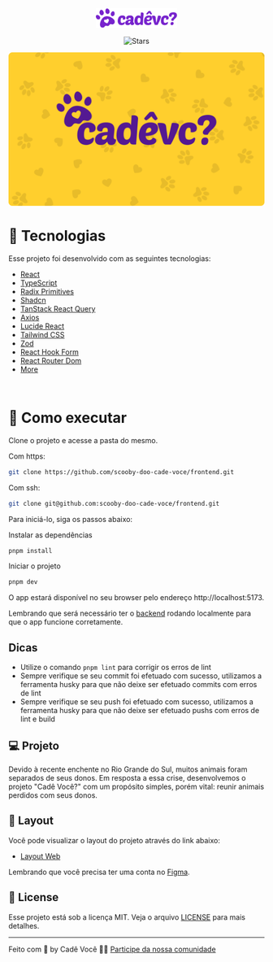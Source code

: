 <p align="center">
  <img alt="Letmeask" src=".github/assets/logo.svg" width="160px">
</p>

<p align="center">  
  <img src="https://img.shields.io/github/stars/scooby-doo-cade-voce/frontend?label=stars&message=MIT&color=8257E5&labelColor=000000" alt="Stars" />
</p>

<img alt="Letmeask" src=".github/assets/cover.png" />

<br>

# 🧪 Tecnologias

Esse projeto foi desenvolvido com as seguintes tecnologias:

- [React](https://reactjs.org)
- [TypeScript](https://www.typescriptlang.org/)
- [Radix Primitives](https://www.radix-ui.com/primitives)
- [Shadcn](https://ui.shadcn.com/)
- [TanStack React Query](https://tanstack.com/query/latest)
- [Axios](https://axios-http.com/ptbr/docs/intro)
- [Lucide React](https://lucide.dev/)
- [Tailwind CSS](https://tailwindcss.com/)
- [Zod](https://zod.dev/)
- [React Hook Form](https://react-hook-form.com/)
- [React Router Dom](https://reactrouter.com/en/main)
- [More](./package.json)

<br>

# 🚀 Como executar

Clone o projeto e acesse a pasta do mesmo.

Com https:
```bash
git clone https://github.com/scooby-doo-cade-voce/frontend.git
```

Com ssh:
```bash
git clone git@github.com:scooby-doo-cade-voce/frontend.git
```

Para iniciá-lo, siga os passos abaixo:

Instalar as dependências
```bash
pnpm install
```

Iniciar o projeto
```bash
pnpm dev
```
O app estará disponível no seu browser pelo endereço http://localhost:5173.

Lembrando que será necessário ter o [backend](https://github.com/scooby-doo-cade-voce/backend) rodando localmente para que o app funcione corretamente.

## Dicas
- Utilize o comando `pnpm lint` para corrigir os erros de lint
- Sempre verifique se seu commit foi efetuado com sucesso, utilizamos a ferramenta husky para que não deixe ser efetuado commits com erros de lint
- Sempre verifique se seu push foi efetuado com sucesso, utilizamos a ferramenta husky para que não deixe ser efetuado pushs com erros de lint e build

## 💻 Projeto

Devido à recente enchente no Rio Grande do Sul, muitos animais foram separados de seus donos. Em resposta a essa crise, desenvolvemos o projeto "Cadê Você?" com um propósito simples, porém vital: reunir animais perdidos com seus donos.

## 🔖 Layout

Você pode visualizar o layout do projeto através do link abaixo:

- [Layout Web](https://www.figma.com/design/yzQ2iQBZU7oLQVYT8uFQsC/%F0%9F%90%B6-Cad%C3%AA-Voc%C3%AA%3F?node-id=1103-1975&t=embXh78MeMxPGUAk-4) 

Lembrando que você precisa ter uma conta no [Figma](http://figma.com/).

## 📝 License

Esse projeto está sob a licença MIT. Veja o arquivo [LICENSE](LICENSE.md) para mais detalhes.

---

Feito com 💜 by Cadê Você 👋🏻 [Participe da nossa comunidade](https://discord.com/invite/Pr2BZmUG)